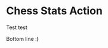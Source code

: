 # Chess Stats Action

Test test

<!--START_SECTION:chessStats-->

<!--END_SECTION:chessStats-->

Bottom line :)
